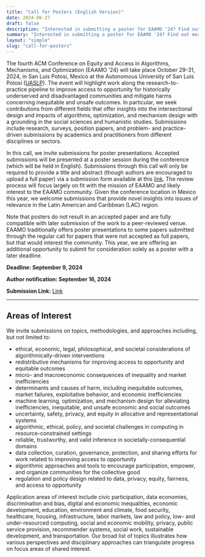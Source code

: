 ```yaml
---
title: "Call for Posters (English Version)"
date: 2024-06-27
draft: false
description: "Interested in submitting a poster for EAAMO '24? Find out more by clicking the link."
summary: "Interested in submitting a poster for EAAMO '24? Find out more by clicking the link."
layout: "simple"
slug: "call-for-posters"
---
```

The fourth ACM Conference on Equity and Access in Algorithms, Mechanisms, and Optimization (EAAMO ‘24) will take place October 29-31, 2024, in San Luis Potosi, Mexico at the Autonomous University of San Luis Potosí ([UASLP](https://www.uaslp.mx/)). The event will highlight work along the research-to-practice pipeline to improve access to opportunity for historically underserved and disadvantaged communities and mitigate harms concerning inequitable and unsafe outcomes. In particular, we seek contributions from different fields that offer insights into the intersectional design and impacts of algorithms, optimization, and mechanism design with a grounding in the social sciences and humanistic studies. Submissions include research, surveys, position papers, and problem- and practice-driven submissions by academics and practitioners from different disciplines or sectors.

In this call, we invite submissions for poster presentations. Accepted submissions will be presented at a poster session during the conference (which will be held in English). Submissions through this call will only be required to provide a title and abstract (though authors are encouraged to upload a full paper) via a submission form available at this [link](https://docs.google.com/forms/d/e/1FAIpQLSfHma3y_vN4yd_nqnSXgMe65ZeMdbCPCU-UyxKs2ew1IixqFA/viewform?usp=sf_link). The review process will focus largely on fit with the mission of EAAMO and likely interest to the EAAMO community. Given the conference location in Mexico this year, we welcome submissions that provide novel insights into issues of relevance in the Latin American and Caribbean (LAC) region.

Note that posters do not result in an accepted paper and are fully compatible with later submission of the work to a peer-reviewed venue. EAAMO traditionally offers poster presentations to some papers submitted through the regular call for papers that were not accepted as full papers, but that would interest the community. This year, we are offering an additional opportunity to submit for consideration solely as a poster with a later deadline.

**Deadline: September 9, 2024**

**Author notification: September 16, 2024**

**Submission Link:** [Link](https://docs.google.com/forms/d/e/1FAIpQLSfHma3y_vN4yd_nqnSXgMe65ZeMdbCPCU-UyxKs2ew1IixqFA/viewform?usp=sf_link)

- - -

## Areas of Interest

We invite submissions on topics, methodologies, and approaches including, but not limited to:
- ethical, economic, legal, philosophical, and societal considerations of algorithmically-driven interventions
- redistributive mechanisms for improving access to opportunity and equitable outcomes
- micro- and macroeconomic consequences of inequality and market inefficiencies
- determinants and causes of harm, including inequitable outcomes, market failures, exploitative behavior, and economic inefficiencies
- machine learning, optimization, and mechanism design for alleviating inefficiencies, inequitable, and unsafe economic and social outcomes
- uncertainty, safety, privacy, and equity in allocative and representational systems
- algorithmic, ethical, policy, and societal challenges in computing in resource-constrained settings
- reliable, trustworthy, and valid inference in societally-consequential domains
- data collection, curation, governance, protection, and sharing efforts for work related to improving access to opportunity
- algorithmic approaches and tools to encourage participation, empower, and organize communities for the collective good
- regulation and policy design related to data, privacy, equity, fairness, and access to opportunity

Application areas of interest include civic participation, data economies, discrimination and bias, digital and economic inequalities, economic development, education, environment and climate, food security, healthcare, housing, infrastructure, labor markets, law and policy, low- and under-resourced computing, social and economic mobility, privacy, public service provision, recommender systems, social work, sustainable development, and transportation. Our broad list of topics illustrates how various perspectives and disciplinary approaches can triangulate progress on focus areas of shared interest.